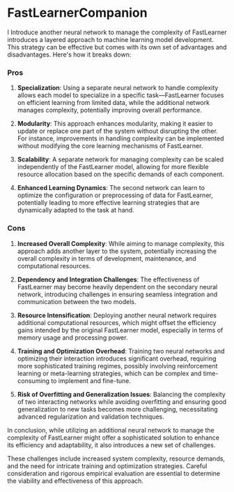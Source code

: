 # FastLearnerCompanion

I Introduce another neural network to manage the complexity of FastLearner introduces a layered approach to machine learning model development. This strategy can be effective but comes with its own set of advantages and disadvantages. Here's how it breaks down:

### Pros

1. **Specialization**: Using a separate neural network to handle complexity allows each model to specialize in a specific task—FastLearner focuses on efficient learning from limited data, while the additional network manages complexity, potentially improving overall performance.

2. **Modularity**: This approach enhances modularity, making it easier to update or replace one part of the system without disrupting the other. For instance, improvements in handling complexity can be implemented without modifying the core learning mechanisms of FastLearner.

3. **Scalability**: A separate network for managing complexity can be scaled independently of the FastLearner model, allowing for more flexible resource allocation based on the specific demands of each component.
4. **Enhanced Learning Dynamics**: The second network can learn to optimize the configuration or preprocessing of data for FastLearner, potentially leading to more effective learning strategies that are dynamically adapted to the task at hand.

### Cons

1. **Increased Overall Complexity**: While aiming to manage complexity, this approach adds another layer to the system, potentially increasing the overall complexity in terms of development, maintenance, and computational resources.

2. **Dependency and Integration Challenges**: The effectiveness of FastLearner may become heavily dependent on the secondary neural network, introducing challenges in ensuring seamless integration and communication between the two models.

3. **Resource Intensification**: Deploying another neural network requires additional computational resources, which might offset the efficiency gains intended by the original FastLearner model, especially in terms of memory usage and processing power.

4. **Training and Optimization Overhead**: Training two neural networks and optimizing their interaction introduces significant overhead, requiring more sophisticated training regimes, possibly involving reinforcement learning or meta-learning strategies, which can be complex and time-consuming to implement and fine-tune.

5. **Risk of Overfitting and Generalization Issues**: Balancing the complexity of two interacting networks while avoiding overfitting and ensuring good generalization to new tasks becomes more challenging, necessitating advanced regularization and validation techniques.

In conclusion, while utilizing an additional neural network to manage the complexity of FastLearner might offer a sophisticated solution to enhance its efficiency and adaptability, it also introduces a new set of challenges.

 These challenges include increased system complexity, resource demands, and the need for intricate training and optimization strategies. Careful consideration and rigorous empirical evaluation are essential to determine the viability and effectiveness of this approach.
